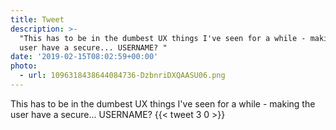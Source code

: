 ```yaml
---
title: Tweet
description: >-
  "This has to be in the dumbest UX things I've seen for a while - making the
  user have a secure... USERNAME? "
date: '2019-02-15T08:02:59+00:00'
photo:
  - url: 1096318438644084736-DzbnriDXQAASU06.png
---
```

This has to be in the dumbest UX things I've seen for a while - making the user have a secure... USERNAME? 
      {{< tweet 3 0 >}}
    
